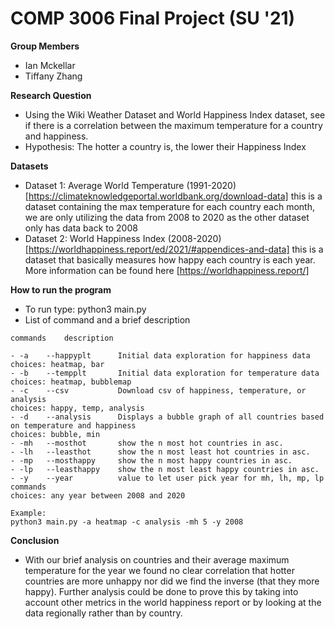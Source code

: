 # COMP 3006 Final Project (SU '21)
**Group Members**
- Ian Mckellar
- Tiffany Zhang

**Research Question**
- Using the Wiki Weather Dataset and World Happiness Index dataset, see if there is a correlation between the maximum temperature for a country and happiness.
- Hypothesis: The hotter a country is, the lower their Happiness Index

**Datasets**
- Dataset 1: Average World Temperature (1991-2020) [https://climateknowledgeportal.worldbank.org/download-data] this is a dataset containing the max temperature for each country each month, we are only utilizing the data from 2008 to 2020 as the other dataset only has data back to 2008
- Dataset 2: World Happiness Index (2008-2020) [https://worldhappiness.report/ed/2021/#appendices-and-data] this is a dataset that basically measures how happy each country is each year.  More information can be found here [https://worldhappiness.report/]

**How to run the program**
- To run type: python3 main.py
- List of command and a brief description
```
commands    description    

- -a    --happyplt      Initial data exploration for happiness data                                     
choices: heatmap, bar 
- -b    --tempplt       Initial data exploration for temperature data                                   
choices: heatmap, bubblemap
- -c    --csv           Download csv of happiness, temperature, or analysis                             
choices: happy, temp, analysis
- -d    --analysis      Displays a bubble graph of all countries based on temperature and happiness     
choices: bubble, min
- -mh   --mosthot       show the n most hot countries in asc.
- -lh   --leasthot      show the n most least hot countries in asc.
- -mp   --mosthappy     show the n most happy countries in asc.
- -lp   --leasthappy    show the n most least happy countries in asc.
- -y    --year          value to let user pick year for mh, lh, mp, lp commands                         
choices: any year between 2008 and 2020

Example:
python3 main.py -a heatmap -c analysis -mh 5 -y 2008
```

**Conclusion**
- With our brief analysis on countries and their average maximum temperature for the year we found no clear correlation that hotter countries are more unhappy nor did we find the inverse (that they more happy).  Further analysis could be done to prove this by taking into account other metrics in the world happiness report or by looking at the data regionally rather than by country.
